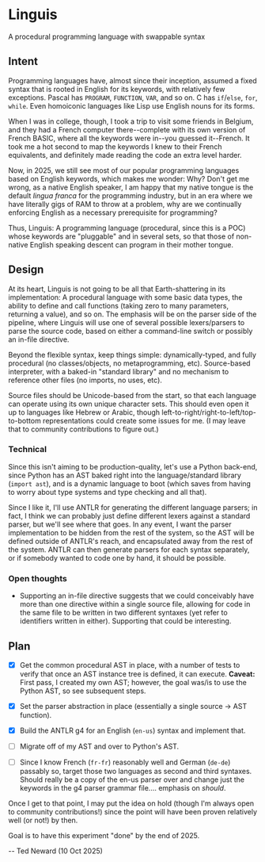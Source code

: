 # Linguis
A procedural programming language with swappable syntax

## Intent
Programming languages have, almost since their inception, assumed a fixed syntax that is rooted in English for its keywords, with relatively few exceptions. Pascal has `PROGRAM`, `FUNCTION`, `VAR`, and so on. C has `if`/`else`, `for`, `while`. Even homoiconic languages like Lisp use English nouns for its forms.

When I was in college, though, I took a trip to visit some friends in Belgium, and they had a French computer there--complete with its own version of French BASIC, where all the keywords were in--you guessed it--French. It took me a hot second to map the keywords I knew to their French equivalents, and definitely made reading the code an extra level harder.

Now, in 2025, we still see most of our popular programming languages based on English keywords, which makes me wonder: Why? Don't get me wrong, as a native English speaker, I am happy that my native tongue is the default *lingua franca* for the programming industry, but in an era where we have literally gigs of RAM to throw at a problem, why are we continually enforcing English as a necessary prerequisite for programming?

Thus, Linguis: A programming language (procedural, since this is a POC) whose keywords are "pluggable" and in several sets, so that those of non-native English speaking descent can program in their mother tongue.

## Design
At its heart, Linguis is not going to be all that Earth-shattering in its implementation: A procedural language with some basic data types, the ability to define and call functions (taking zero to many parameters, returning a value), and so on. The emphasis will be on the parser side of the pipeline, where Linguis will use one of several possible lexers/parsers to parse the source code, based on either a command-line switch or possibly an in-file directive.

Beyond the flexible syntax, keep things simple: dynamically-typed, and fully procedural (no classes/objects, no metaprogramming, etc). Source-based interpreter, with a baked-in "standard library" and no mechanism to reference other files (no imports, no uses, etc).

Source files should be Unicode-based from the start, so that each language can operate using its own unique character sets. This should even open it up to languages like Hebrew or Arabic, though left-to-right/right-to-left/top-to-bottom representations could create some issues for me. (I may leave that to community contributions to figure out.)

### Technical
Since this isn't aiming to be production-quality, let's use a Python back-end, since Python has an AST baked right into the language/standard library (`import ast`), and is a dynamic language to boot (which saves from having to worry about type systems and type checking and all that).

Since I like it, I'll use ANTLR for generating the different language parsers; in fact, I think we can probably just define different lexers against a standard parser, but we'll see where that goes. In any event, I want the parser implementation to be hidden from the rest of the system, so the AST will be defined outside of ANTLR's reach, and encapsulated away from the rest of the system. ANTLR can then generate parsers for each syntax separately, or if somebody wanted to code one by hand, it should be possible.

### Open thoughts

* Supporting an in-file directive suggests that we could conceivably have more than one directive within a single source file, allowing for code in the same file to be written in two different syntaxes (yet refer to identifiers written in either). Supporting that could be interesting.

## Plan

- [x] Get the common procedural AST in place, with a number of tests to verify that once an AST instance tree is defined, it can execute. **Caveat:** First pass, I created my own AST; however, the goal was/is to use the Python AST, so see subsequent steps.

- [x] Set the parser abstraction in place (essentially a single source -> AST function).

- [x] Build the ANTLR g4 for an English (`en-us`) syntax and implement that. 

- [ ] Migrate off of my AST and over to Python's AST.

- [ ] Since I know French (`fr-fr`) reasonably well and German (`de-de`) passably so, target those two languages as second and third syntaxes. Should really be a copy of the en-us parser over and change just the keywords in the g4 parser grammar file.... emphasis on *should*.

Once I get to that point, I may put the idea on hold (though I'm always open to community contributions!) since the point will have been proven relatively well (or not!) by then.

Goal is to have this experiment "done" by the end of 2025.

-- Ted Neward (10 Oct 2025)
